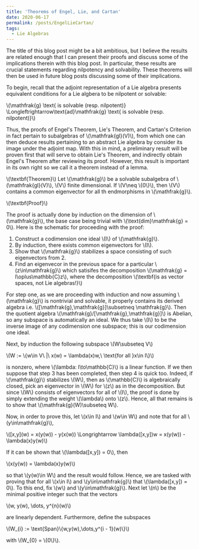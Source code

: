 ```yaml
---
title: 'Theorems of Engel, Lie, and Cartan'
date: 2020-06-17
permalink: /posts/EngelLieCartan/
tags:
  - Lie Algebras
---
```


The title of this blog post might be a bit ambitious, but I believe the results are related enough that I can present their proofs and discuss some of the implications therein with this blog post. In particular, these results are crucial statements regarding nilpotency and solvability. These theorems will then be used in future blog posts discussing some of their implications. 

To begin, recall that the adjoint representation of a Lie algebra presents equivalent conditions for a Lie algbera to be nilpotent or solvable:

\\(\mathfrak{g} \text{ is solvable (resp. nilpotent)} \Longleftrightarrow\text{ad}\mathfrak{g} \text{ is solvable (resp. nilpotent)}\\)

Thus, the proofs of Engel's Theorem, Lie's Theorem, and Cartan's Criterion in fact pertain to subalgebras of \\(\mathfrak{gl}(V)\\), from which one can then deduce results pertaining to an abstract Lie algebra by consider its image under the adjoint map. With this in mind, a preliminary result will be proven first that will serve to obtain Lie's Theorem, and indirectly obtain Engel's Theorem after reviewing its proof. However, this result is important in its own right so we call it a theorem instead of a lemma.

\\(\textbf{Theorem}\\) Let \\(\mathfrak{g}\\) be a solvable subalgebra of \\(\mathfrak{gl}(V)\\), \\(V\\) finite dimensional. If \\(V\neq \\{0\\}\\), then \\(V\\) contains a common eigenvector for all th endmorphisms in \\(\mathfrak{g}\\).

\\(\textbf{Proof}\\)

The proof is actually done by induction on the dimension of \\(\mathfrak{g}\\), the base case being trivial with \\(\text{dim}\mathfrak{g} = 0\\). Here is the schematic for proceeding with the proof:

1. Construct a codimension one ideal \\(I\\) of \\(\mathfrak{g}\\).
2. By induction, there exists common eigenvectors for \\(I\\).
3. Show that \\(\mathfrak{g}\\) stabilizes a space consisting of such eigenvectors from 2.
4. Find an eigenvecor in the previous space for a particular \\(z\in\mathfrak{g}\\) which satisifes the decomposition \\(\mathfrak{g} = I\oplus\mathbb{C}z\\), where the decomposition \\(\textbf{is as vector spaces, not Lie algebras!}\\)

For step one, as we are proceeding with induction and now assuming \\(\mathfrak{g}\\) is nontrivial and solvable, it properly contains its derived algebra i.e. \\([\mathfrak{g},\mathfrak{g}]\subsetneq \mathfrak{g}\\). Then the quotient algebra \\(\mathfrak{g}/[\mathfrak{g},\mathfrak{g}]\\) is Abelian, so any subspace is automatically an ideal. We thus take \\(I\\) to be the inverse image of any codimension one subspace; this is our codimension one ideal.

Next, by induction the following subspace \\(W\subseteq V\\)

\\(W := \\{w\in V\ \|\ x(w) = \lambda(x)w,\ \text{for all }x\in I\\}\\)

is nonzero, where \\(\lambda: I\to\mathbb{C}\\) is a linear function. If we then suppose that step 3 has been completed, then step 4 is quick too. Indeed, if \\(\mathfrak{g}\\) stabilizes \\(W\\), then as \\(\mathbb{C}\\) is algebraically closed, pick an eigenvector in \\(W\\) for \\(z\\) as in the decomposition. But since \\(W\\) consists of eigenvectors for all of \\(I\\), the proof is done by simply extending the weight \\(\lambda\\) onto \\(z\\). Hence, all that remains is to show that \\(\mathfrak{g}(W)\subseteq W\\).

Now, in order to prove this, let \\(x\in I\\) and \\(w\in W\\) and note that for all \\(y\in\mathfrak{g}\\), 

\\(\[x,y\](w) = x(y(w)) - y(x(w)) \Longrightarrow \lambda([x,y])w = x(y(w)) - \lambda(x)y(w)\\)

If it can be shown that \\(\lambda([x,y]) = 0\\), then

\\(x(y(w)) = \lambda(x)y(w)\\)

so that \\(y(w)\in W\\) and the result would follow. Hence, we are tasked with proving that for all \\(x\in I\\) and \\(y\in\mathfrak{g}\\) that \\(\lambda([x,y]) = 0\\). To this end, fix \\(w\\) and \\(y\in\mathfrak{g}\\). Next let \\(n\\) be the minimal positive integer such that the vectors

\\(w, y(w), \dots, y^{n}(w)\\)

are linearly dependent. Furthermore, define the subspaces

\\(W_{i} := \text{Span}\\{w,y(w),\dots,y^{i - 1}(w)\\}\\)

with \\(W_{0} = \\{0\\}\\). 

